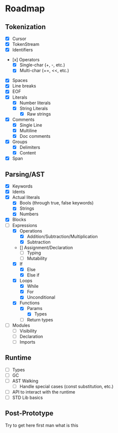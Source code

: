 # Roadmap

## Tokenization
* [x] Cursor
* [x] TokenStream
* [x] Identifiers
* [x] Operators
    * [x] Single-char (+, -, etc.)
    * [x] Multi-char (+=, <<, etc.)
* [x] Spaces
* [x] Line breaks
* [x] EOF
* [x] Literals
    * [x] Number literals
    * [x] String Literals
        * [x] Raw strings
* [x] Comments
    * [x] Single Line
    * [x] Multiline
    * [x] Doc comments
* [x] Groups
    * [x] Delimiters
    * [x] Content
* [x] Span

## Parsing/AST
* [x] Keywords
* [x] Idents
* [x] Actual literals
    * [x] Bools (through true, false keywords)
    * [x] Strings
    * [x] Numbers
* [x] Blocks
* [ ] Expressions
    * [x] Operations
        * [x] Addition/Subtraction/Multiplication
        * [x] Subtraction
    * [] Assignment/Declaration
        * [ ] Typing
        * [ ] Mutability
    * [x] If
        * [x] Else
        * [x] Else if
    * [x] Loops
        * [x] While
        * [x] For
        * [x] Unconditional
    * [x] Functions
        * [x] Params
            * [x] Types
        * [ ] Return types
* [ ] Modules
    * [ ] Visibility
    * [ ] Declaration
    * [ ] Imports
    
## Runtime
* [ ] Types
* [ ] GC 
* [ ] AST Walking
    * [ ] Handle special cases (const substitution, etc.)
* [ ] API to interact with the runtime
* [ ] STD Lib basics

## Post-Prototype
Try to get here first man what is this
    

